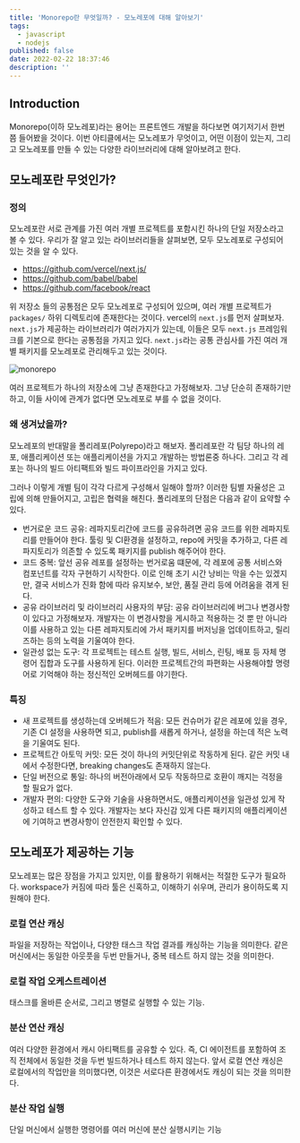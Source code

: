 ```yaml
---
title: 'Monorepo란 무엇일까? - 모노레포에 대해 알아보기'
tags:
  - javascript
  - nodejs
published: false
date: 2022-02-22 18:37:46
description: ''
---
```


## Introduction

Monorepo(이하 모노레포)라는 용어는 프론트엔드 개발을 하다보면 여기저기서 한번쯤 들어봤을 것이다. 이번 아티클에서는 모노레포가 무엇이고, 어떤 이점이 있는지, 그리고 모노레포를 만들 수 있는 다양한 라이브러리에 대해 알아보려고 한다.

## 모노레포란 무엇인가?

### 정의

모노레포란 서로 관계를 가진 여러 개별 프로젝트를 포함시킨 하나의 단일 저장소라고 볼 수 있다. 우리가 잘 알고 있는 라이브러리들을 살펴보면, 모두 모노레포로 구성되어 있는 것을 알 수 있다.

- https://github.com/vercel/next.js/
- https://github.com/babel/babel
- https://github.com/facebook/react

위 저장소 들의 공통점은 모두 모노레포로 구성되어 있으며, 여러 개별 프로젝트가 `packages/` 하위 디렉토리에 존재한다는 것이다. vercel의 `next.js`를 먼저 살펴보자. `next.js`가 제공하는 라이브러리가 여러가지가 있는데, 이들은 모두 `next.js` 프레임워크를 기본으로 한다는 공통점을 가지고 있다. `next.js`라는 공통 관심사를 가진 여러 개별 패키지를 모노레포로 관리해두고 있는 것이다.

![monorepo](https://monorepo.tools/images/monorepo-polyrepo.svg)

여러 프로젝트가 하나의 저장소에 그냥 존재한다고 가정해보자. 그냥 단순히 존재하기만 하고, 이들 사이에 관계가 없다면 모노레포로 부를 수 없을 것이다.

### 왜 생겨났을까?

모노레포의 반대말을 폴리레포(Polyrepo)라고 해보자. 폴리레포란 각 팀당 하나의 레포, 애플리케이션 또는 애플리케이션을 가지고 개발하는 방법론중 하나다. 그리고 각 레포는 하나의 빌드 아티팩트와 빌드 파이프라인을 가지고 있다.

그러나 이렇게 개별 팀이 각각 다르게 구성해서 일해야 할까? 이러한 팀별 자율성은 고립에 의해 만들어지고, 고립은 협력을 해친다. 폴리레포의 단점은 다음과 같이 요약할 수 있다.

- 번거로운 코드 공유: 레파지토리간에 코드를 공유하려면 공유 코드를 위한 레파지토리를 만들어야 한다. 툴링 및 CI환경을 설정하고, repo에 커밋을 추가하고, 다른 레파지토리가 의존할 수 있도록 패키지를 publish 해주어야 한다.
- 코드 중복: 앞선 공유 레포를 설정하는 번거로움 떄문에, 각 레포에 공통 서비스와 컴포넌트를 각자 구현하기 시작한다. 이로 인해 초기 시간 낭비는 막을 수는 있겠지만, 결국 서비스가 진화 함에 따라 유지보수, 보안, 품질 관리 등에 어려움을 겪게 된다.
- 공유 라이브러리 및 라이브러리 사용자의 부담: 공유 라이브러리에 버그나 변경사항이 있다고 가정해보자. 개발자는 이 변경사항을 게시하고 적용하는 것 뿐 만 아니라 이를 사용하고 있는 다른 레파지토리에 가서 패키지를 버저닝을 업데이트하고, 릴리즈하는 등의 노력을 기울여야 한다.
- 일관성 없는 도구: 각 프로젝트는 테스트 실행, 빌드, 서비스, 린팅, 배포 등 자체 명령어 집합과 도구를 사용하게 된다. 이러한 프로젝트간의 파편화는 사용해야할 명령어로 기억해야 하는 정신적인 오버헤드를 야기한다.

### 특징

- 새 프로젝트를 생성하는데 오버헤드가 적음: 모든 컨슈머가 같은 레포에 있을 경우, 기존 CI 설정을 사용하면 되고, publish를 새롭게 하거나, 설정을 하는데 적은 노력을 기울여도 된다.
- 프로젝트간 아토믹 커밋: 모든 것이 하나의 커밋단위로 작동하게 된다. 같은 커밋 내에서 수정한다면, breaking changes도 존재하지 않는다.
- 단일 버전으로 통일: 하나의 버전아래에서 모두 작동하므로 호환이 깨지는 걱정을 할 필요가 없다.
- 개발자 편의: 다양한 도구와 기술을 사용하면서도, 애플리케이션을 일관성 있게 작성하고 테스트 할 수 있다. 개발자는 보다 자신감 있게 다른 패키지의 애플리케이션에 기여하고 변경사항이 안전한지 확인할 수 있다.

## 모노레포가 제공하는 기능

모노레포는 많은 장점을 가지고 있지만, 이를 활용하기 위해서는 적절한 도구가 필요하다. workspace가 커짐에 따라 툴은 신혹하고, 이해하기 쉬우며, 관리가 용이하도록 지원해야 한다.

### 로컬 연산 캐싱

파일을 저장하는 작업이나, 다양한 태스크 작업 결과를 캐싱하는 기능을 의미한다. 같은 머신에서는 동일한 아웃풋을 두번 만들거나, 중복 테스트 하지 않는 것을 의미한다.

### 로컬 작업 오케스트레이션

태스크를 올바른 순서로, 그리고 병렬로 실행할 수 있는 기능.

### 분산 연산 캐싱

여러 다양한 환경에서 캐시 아티팩트를 공유할 수 있다. 즉, CI 에이전트를 포함하여 조직 전체에서 동일한 것을 두번 빌드하거나 테스트 하지 않는다. 앞서 로컬 연산 캐싱은 로컬에서의 작업만을 의미했다면, 이것은 서로다른 환경에서도 캐싱이 되는 것을 의미한다.

### 분산 작업 실행

단일 머신에서 실행한 명령어를 여러 머신에 분산 실행시키는 기능

###
